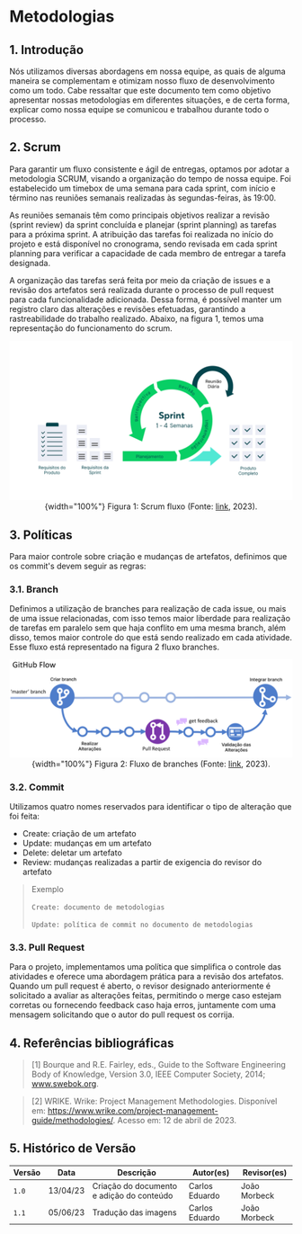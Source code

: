 # Metodologias

## 1. Introdução

Nós utilizamos diversas abordagens em nossa equipe, as quais de alguma maneira se complementam e otimizam nosso fluxo de desenvolvimento como um todo. Cabe ressaltar que este documento tem como objetivo apresentar nossas metodologias em diferentes situações, e de certa forma, explicar como nossa equipe se comunicou e trabalhou durante todo o processo.

## 2. Scrum

Para garantir um fluxo consistente e ágil de entregas, optamos por adotar a metodologia SCRUM, visando a organização do tempo de nossa equipe. Foi estabelecido um timebox de uma semana para cada sprint, com início e término nas reuniões semanais realizadas às segundas-feiras, às 19:00.

As reuniões semanais têm como principais objetivos realizar a revisão (sprint review) da sprint concluída e planejar (sprint planning) as tarefas para a próxima sprint. A atribuição das tarefas foi realizada no início do projeto e está disponível no cronograma, sendo revisada em cada sprint planning para verificar a capacidade de cada membro de entregar a tarefa designada.

A organização das tarefas será feita por meio da criação de issues e a revisão dos artefatos será realizada durante o processo de pull request para cada funcionalidade adicionada. Dessa forma, é possível manter um registro claro das alterações e revisões efetuadas, garantindo a rastreabilidade do trabalho realizado. Abaixo, na figura 1, temos uma representação do funcionamento do scrum.

<center>

![Fluxo scrum](../assets/metodologia/cycle-scrum.png){width="100%"}
Figura 1: Scrum fluxo (Fonte: [link](https://www.wrike.com/project-management-guide/methodologies/), 2023).

</center>

## 3. Políticas

Para maior controle sobre criação e mudanças de artefatos, definimos que os commit's devem seguir as regras:

### 3.1. Branch

Definimos a utilização de branches para realização de cada issue, ou mais de uma issue relacionadas, com isso temos maior liberdade para realização de tarefas em paralelo sem que haja conflito em uma mesma branch, além disso, temos maior controle do que está sendo realizado em cada atividade. Esse fluxo está representado na figura 2 fluxo branches.

<center>

![Fluxo branches](../assets/metodologia/github-flow.png){width="100%"}
Figura 2: Fluxo de branches (Fonte: [link](https://build5nines.com/introduction-to-git-version-control-workflow/), 2023).

</center>

### 3.2. Commit

Utilizamos quatro nomes reservados para identificar o tipo de alteração que foi feita:

-   Create: criação de um artefato
-   Update: mudanças em um artefato
-   Delete: deletar um artefato
-   Review: mudanças realizadas a partir de exigencia do revisor do artefato

> Exemplo
>
> `Create: documento de metodologias`
>
> `Update: política de commit no documento de metodologias`

### 3.3. Pull Request

Para o projeto, implementamos uma política que simplifica o controle das atividades e oferece uma abordagem prática para a revisão dos artefatos. Quando um pull request é aberto, o revisor designado anteriormente é solicitado a avaliar as alterações feitas, permitindo o merge caso estejam corretas ou fornecendo feedback caso haja erros, juntamente com uma mensagem solicitando que o autor do pull request os corrija.

## 4. Referências bibliográficas

> [1] Bourque and R.E. Fairley, eds., Guide to the Software Engineering Body of Knowledge, Version 3.0, IEEE Computer Society, 2014; www.swebok.org.

> [2] WRIKE. Wrike: Project Management Methodologies. Disponível em: <https://www.wrike.com/project-management-guide/methodologies/>. Acesso em: 12 de abril de 2023.

## 5. Histórico de Versão

| Versão | Data     | Descrição                                 | Autor(es)      | Revisor(es)  |
| ------ | -------- | ----------------------------------------- | -------------- | ------------ |
| `1.0`  | 13/04/23 | Criação do documento e adição do conteúdo | Carlos Eduardo | João Morbeck |
| `1.1`  | 05/06/23 | Tradução das imagens | Carlos Eduardo | João Morbeck |